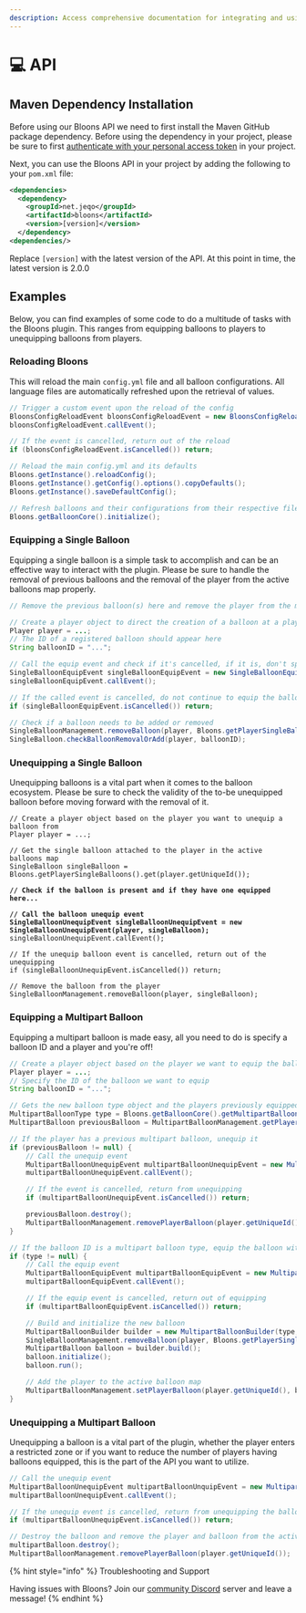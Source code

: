 ```yaml
---
description: Access comprehensive documentation for integrating and using the Bloons API.
---
```


# 💻 API

## Maven Dependency Installation

Before using our Bloons API we need to first install the Maven GitHub package dependency. Before using the dependency in your project, please be sure to first [authenticate with your personal access token](https://docs.github.com/en/packages/working-with-a-github-packages-registry/working-with-the-apache-maven-registry#authenticating-to-github-packages) in your project.

Next, you can use the Bloons API in your project by adding the following to your `pom.xml` file:

```xml
<dependencies>
  <dependency>
    <groupId>net.jeqo</groupId>
    <artifactId>bloons</artifactId>
    <version>[version]</version>
  </dependency>
<dependencies/>
```

Replace `[version]` with the latest version of the API. At this point in time, the latest version is 2.0.0

## Examples

Below, you can find examples of some code to do a multitude of tasks with the Bloons plugin. This ranges from equipping balloons to players to unequipping balloons from players.

### Reloading Bloons

This will reload the main `config.yml` file and all balloon configurations. All language files are automatically refreshed upon the retrieval of values.

```java
// Trigger a custom event upon the reload of the config
BloonsConfigReloadEvent bloonsConfigReloadEvent = new BloonsConfigReloadEvent();
bloonsConfigReloadEvent.callEvent();

// If the event is cancelled, return out of the reload
if (bloonsConfigReloadEvent.isCancelled()) return;

// Reload the main config.yml and its defaults
Bloons.getInstance().reloadConfig();
Bloons.getInstance().getConfig().options().copyDefaults();
Bloons.getInstance().saveDefaultConfig();

// Refresh balloons and their configurations from their respective files
Bloons.getBalloonCore().initialize();
```

### Equipping a Single Balloon

Equipping a single balloon is a simple task to accomplish and can be an effective way to interact with the plugin. Please be sure to handle the removal of previous balloons and the removal of the player from the active balloons map properly.

```java
// Remove the previous balloon(s) here and remove the player from the map...

// Create a player object to direct the creation of a balloon at a player
Player player = ...;
// The ID of a registered balloon should appear here
String balloonID = "...";

// Call the equip event and check if it's cancelled, if it is, don't spawn the balloon or do anything
SingleBalloonEquipEvent singleBalloonEquipEvent = new SingleBalloonEquipEvent(player, balloonID);
singleBalloonEquipEvent.callEvent();

// If the called event is cancelled, do not continue to equip the balloon
if (singleBalloonEquipEvent.isCancelled()) return;

// Check if a balloon needs to be added or removed
SingleBalloonManagement.removeBalloon(player, Bloons.getPlayerSingleBalloons().get(player.getUniqueId()));
SingleBalloon.checkBalloonRemovalOrAdd(player, balloonID);
```

### Unequipping a Single Balloon

Unequipping balloons is a vital part when it comes to the balloon ecosystem. Please be sure to check the validity of the to-be unequipped balloon before moving forward with the removal of it.

<pre class="language-java"><code class="lang-java">// Create a player object based on the player you want to unequip a balloon from
Player player = ...;

// Get the single balloon attached to the player in the active balloons map
SingleBalloon singleBalloon = Bloons.getPlayerSingleBalloons().get(player.getUniqueId());
<strong>
</strong><strong>// Check if the balloon is present and if they have one equipped here...
</strong><strong>
</strong><strong>// Call the balloon unequip event 
</strong><strong>SingleBalloonUnequipEvent singleBalloonUnequipEvent = new SingleBalloonUnequipEvent(player, singleBalloon);
</strong>singleBalloonUnequipEvent.callEvent();

// If the unequip balloon event is cancelled, return out of the unequipping
if (singleBalloonUnequipEvent.isCancelled()) return;

// Remove the balloon from the player
SingleBalloonManagement.removeBalloon(player, singleBalloon);
</code></pre>

### Equipping a Multipart Balloon

Equipping a multipart balloon is made easy, all you need to do is specify a balloon ID and a player and you're off!

```java
// Create a player object based on the player we want to equip the balloon to
Player player = ...;
// Specify the ID of the balloon we want to equip
String balloonID = "...";

// Gets the new balloon type object and the players previously equipped balloon if they had one
MultipartBalloonType type = Bloons.getBalloonCore().getMultipartBalloonByID(balloonID);
MultipartBalloon previousBalloon = MultipartBalloonManagement.getPlayerBalloon(player.getUniqueId());

// If the player has a previous multipart balloon, unequip it
if (previousBalloon != null) {
    // Call the unequip event
    MultipartBalloonUnequipEvent multipartBalloonUnequipEvent = new MultipartBalloonUnequipEvent(player, previousBalloon);
    multipartBalloonUnequipEvent.callEvent();

    // If the event is cancelled, return from unequipping
    if (multipartBalloonUnequipEvent.isCancelled()) return;

    previousBalloon.destroy();
    MultipartBalloonManagement.removePlayerBalloon(player.getUniqueId());
}

// If the balloon ID is a multipart balloon type, equip the balloon with the multipart associated methods
if (type != null) {
    // Call the equip event
    MultipartBalloonEquipEvent multipartBalloonEquipEvent = new MultipartBalloonEquipEvent(player, balloonID);
    multipartBalloonEquipEvent.callEvent();

    // If the equip event is cancelled, return out of equipping
    if (multipartBalloonEquipEvent.isCancelled()) return;

    // Build and initialize the new balloon
    MultipartBalloonBuilder builder = new MultipartBalloonBuilder(type, player);
    SingleBalloonManagement.removeBalloon(player, Bloons.getPlayerSingleBalloons().get(player.getUniqueId()));
    MultipartBalloon balloon = builder.build();
    balloon.initialize();
    balloon.run();

    // Add the player to the active balloon map
    MultipartBalloonManagement.setPlayerBalloon(player.getUniqueId(), balloon);
}
```

### Unequipping a Multipart Balloon

Unequipping a balloon is a vital part of the plugin, whether the player enters a restricted zone or if you want to reduce the number of players having balloons equipped, this is the part of the API you want to utilize.

```java
// Call the unequip event
MultipartBalloonUnequipEvent multipartBalloonUnquipEvent = new MultipartBalloonUnequipEvent(player, multipartBalloon);
multipartBalloonUnequipEvent.callEvent();

// If the unequip event is cancelled, return from unequipping the balloon
if (multipartBalloonUnequipEvent.isCancelled()) return;

// Destroy the balloon and remove the player and balloon from the active balloon map
multipartBalloon.destroy();
MultipartBalloonManagement.removePlayerBalloon(player.getUniqueId());
```

{% hint style="info" %}
Troubleshooting and Support

Having issues with Bloons? Join our [community Discord](https://jeqo.net/discord) server and leave a message!
{% endhint %}
